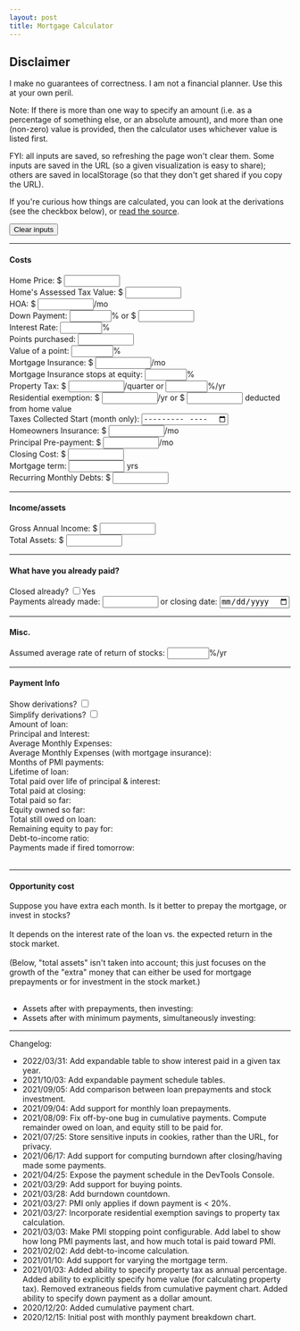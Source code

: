 ```yaml
---
layout: post
title: Mortgage Calculator
---
```


<link rel="stylesheet" href="https://cdn.jsdelivr.net/npm/katex@0.15.3/dist/katex.min.css" integrity="sha384-KiWOvVjnN8qwAZbuQyWDIbfCLFhLXNETzBQjA/92pIowpC0d2O3nppDGQVgwd2nB" crossorigin="anonymous">
<script async src="{{ site.baseurl }}/build/mortgage_script.js"></script>

## Disclaimer
I make no guarantees of correctness. I am not a financial planner. Use this at your own peril.

Note: If there is more than one way to specify an amount (i.e. as a
percentage of something else, or an absolute amount), and more than one
(non-zero) value is provided, then the calculator uses whichever value is
listed first.

FYI: all inputs are saved, so refreshing the page won't clear them. Some inputs
are saved in the URL (so a given visualization is easy to share); others are
saved in localStorage (so that they don't get shared if you copy the URL).

If you're curious how things are calculated, you can look at the derivations
(see the checkbox below), or [read the
source](https://github.com/cfredric/cfredric.github.io/tree/master/assets/ts).

<style>
  .absolute {
    width: 100px;
  }
  .percentage {
    width: 75px;
  }
</style>

<button type="button" id="clear-inputs-button">Clear inputs</button>

<hr>
<h4>Costs</h4>
<label>Home Price: $
  <input type="text" id="price-input" class="absolute" inputmode="decimal">
</label>
<br>
<label>Home's Assessed Tax Value: $
  <input type="text" id="home-value-input" class="absolute" inputmode="decimal">
  <span id='home-value-hint'></span>
</label>
<br>
<label>HOA: $
  <input type="text" id="hoa-input" class="absolute" inputmode="decimal">/mo
</label>
<br>
<label>Down Payment:
  <input type="text" id="down-payment-percentage-input" class="percentage" inputmode="decimal">%
</label>
or $
<input type="text" id="down-payment-absolute-input" class="absolute" inputmode="decimal">
<span id='down-payment-hint'></span>
<br>
<label>Interest Rate:
  <input type="text" id="interest-rate-input" class="percentage" inputmode="decimal">%
  <span id='interest-rate-hint'></span>
</label>
<br>
<label>Points purchased:
  <input type="text" id="points-purchased-input" class="absolute" inputmode="decimal">
</label>
<br>
<label>Value of a point:
  <input type="text" id="point-value-input" class="percentage" inputmode="decimal">%
  <span id='point-value-hint'></span>
</label>
<br>
<label>Mortgage Insurance: $
  <input type="text" id="mortgage-insurance-input" class="absolute" inputmode="decimal">/mo
</label>
<br>
<label>Mortgage Insurance stops at equity: 
  <input type="text" id="mortgage-insurance-equity-percentage-input" class="percentage" inputmode="decimal">%
  <span id='mortgage-insurance-equity-percent-hint'></span>
</label>
<br>
<label>Property Tax: $
  <input type="text" id="property-tax-absolute-input" class="absolute" inputmode="decimal">/quarter
</label>
or
<input type="text" id="property-tax-percentage-input" class="percentage" inputmode="decimal">%/yr
<span id='property-tax-percentage-hint'></span>
<br>
<label>Residential exemption: $
  <input type="text" id="residential-exemption-savings-input" class="absolute" inputmode="decimal">/yr
</label>
or $
<input type="text" id="residential-exemption-deduction-input" class="absolute" inputmode="decimal"> deducted from home value
<span id="residential-exemption-hint"></span>
<br>
<label>Taxes Collected Start (month only):
  <input type="month" id="tax-collection-start-input"></label>
<br>
<label>Homeowners Insurance: $
  <input type="text" id="homeowners-insurance-input" class="absolute" inputmode="decimal">/mo
</label>
<br>
<label>Principal Pre-payment: $
  <input type="text" id="prepayment-input" class="absolute" inputmode="decimal">/mo
</label>
<br>
<label>Closing Cost: $
  <input type="text" id="closing-cost-input" class="absolute" inputmode="decimal">
</label>
<br>
<label>Mortgage term: 
  <input type="text" id="mortgage-term-input" class="absolute" inputmode="decimal"> yrs
  <span id='mortgage-term-hint'></span>
</label>
<br>
<label>Recurring Monthly Debts: $
  <input type="text" id="monthly-debt-input" class="absolute" inputmode="decimal">
</label>
<br>
<hr>
<h4>Income/assets</h4>
<label>Gross Annual Income: $
  <input type="text" id="annual-income-input" class="absolute" inputmode="decimal">
</label>
<br>
<label>Total Assets: $
  <input type="text" id="total-assets-input" class="absolute" inputmode="decimal">
</label>
<br>
<hr>
<h4>What have you already paid?</h4>
<label>Closed already?
  <input type="checkbox" id="already-closed-input">Yes
</label>
<br>
<label>Payments already made: 
  <input type="text" id="payments-already-made-input" class="absolute" inputmode="decimal">
</label> or <label>closing date: <input type="date" id="closing-date-input"></label>
  <span id='payments-already-made-hint'></span>
<div class="prepay">
  <hr>
  <h4>Misc.</h4>
  <label>Assumed average rate of return of stocks: 
    <input type="text" id="stocks-return-rate-input" class="percentage" inputmode="decimal">%/yr
    <span id='stocks-return-rate-hint'></span>
  </label>
  <br>
</div>
<hr>
<h4>Payment Info</h4>
<label>Show derivations?
  <input type="checkbox" id="show-derivations-input">
</label>
<br>
<span id="simplify-derivations-span">
<label>Simplify derivations?
  <input type="checkbox" id="simplify-derivations-input">
</label>
</span>
<div><span>Amount of loan: </span><span id="loan-amount-output"></span></div>
<div><span>Principal and Interest: </span><span id="principal-and-interest-output"></span></div>
<div><span>Average Monthly Expenses: </span><span id="monthly-expenses-output"></span></div>
<div id="monthly-expenses-pmi-div">
  <div><span>Average Monthly Expenses (with mortgage insurance): </span><span id="monthly-expenses-pmi-output"></span></div>
</div>
<div id="months-of-pmi-div">
  <div><span>Months of PMI payments: </span><span id="pmi-payment-timeline-output"></span></div>
</div>
<div><span>Lifetime of loan: </span><span id="lifetime-of-loan-output"></span></div>
<div><span>Total paid over life of principal & interest: </span><span id="lifetime-payment-output"></span></div>
<div><span>Total paid at closing: </span><span id="purchase-payment-output"></span></div>
<div id="total-paid-so-far-div"><span>Total paid so far: </span><span id="total-paid-so-far-output"></span></div>
<div id="equity-owned-so-far-div"><span>Equity owned so far: </span><span id="equity-owned-so-far-output"></span></div>
<div id="total-loan-owed-div"><span>Total still owed on loan: </span><span id="total-loan-owed-output"></span></div>
<div id="remaining-equity-to-pay-for-div"><span>Remaining equity to pay for: </span><span id="remaining-equity-to-pay-for-output"></span></div>
<div id="debt-to-income-ratio-div"><span>Debt-to-income ratio: </span><span id="debt-to-income-ratio-output"></span></div>
<div id="fired-tomorrow-countdown-div"><span>Payments made if fired tomorrow: </span><span id="fired-tomorrow-countdown-output"></span></div>
<br>

<div class="prepay">
<hr>
<h4>Opportunity cost</h4>
Suppose you have <span class="prepay-amount"></span> extra each month. Is it better to prepay the mortgage, or invest in stocks?
<br><br>
It depends on the interest rate of the loan vs. the expected return in the stock market.
<br><br>
(Below, "total assets" isn't taken into account; this just focuses on the growth of the "extra" money that can either be used for mortgage prepayments or for investment in the stock market.)
<br><br>
<ul>
<li>Assets after <span class="mortgage-term"></span> with prepayments, then investing: <span id="prepay-comparison-output"></span></li>
<li>Assets after <span class="mortgage-term"></span> with minimum payments, simultaneously investing: <span id="stocks-comparison-output"></span></li>
</ul>
</div>

<div id="tax_year_tab"></div>
<div id="schedule_viz"></div>
<div id="schedule_tab"></div>
<div id="cumulative_viz"></div>
<div id="cumulative_tab"></div>

<hr>
Changelog:
<ul>
  <li>2022/03/31: Add expandable table to show interest paid in a given tax year.</li>
  <li>2021/10/03: Add expandable payment schedule tables.</li>
  <li>2021/09/05: Add comparison between loan prepayments and stock investment.</li>
  <li>2021/09/04: Add support for monthly loan prepayments.</li>
  <li>2021/08/09: Fix off-by-one bug in cumulative payments. Compute remainder owed on loan, and equity still to be paid for.</li>
  <li>2021/07/25: Store sensitive inputs in cookies, rather than the URL, for privacy.</li>
  <li>2021/06/17: Add support for computing burndown after closing/having made some payments.</li>
  <li>2021/04/25: Expose the payment schedule in the DevTools Console.</li>
  <li>2021/03/29: Add support for buying points.</li>
  <li>2021/03/28: Add burndown countdown.</li>
  <li>2021/03/27: PMI only applies if down payment is < 20%.</li>
  <li>2021/03/27: Incorporate residential exemption savings to property tax calculation.</li>
  <li>2021/03/03: Make PMI stopping point configurable. Add label to show how long PMI payments last, and how much total is paid toward PMI.</li>
  <li>2021/02/02: Add debt-to-income calculation.</li>
  <li>2021/01/10: Add support for varying the mortgage term.</li>
  <li>2021/01/03: Added ability to specify property tax as annual percentage. Added ability to explicitly specify home value (for calculating property tax). Removed extraneous fields from cumulative payment chart. Added ability to specify down payment as a dollar amount.</li>
  <li>2020/12/20: Added cumulative payment chart.</li>
  <li>2020/12/15: Initial post with monthly payment breakdown chart.</li>
</ul>

